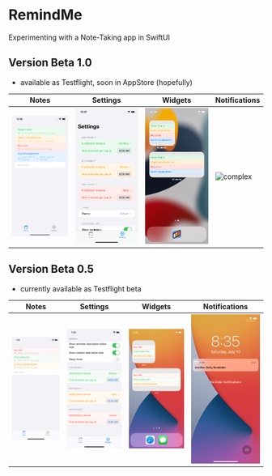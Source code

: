 # RemindMe
Experimenting with a Note-Taking app in SwiftUI

## Version Beta 1.0
- available as Testflight, soon in AppStore (hopefully)

| Notes | Settings | Widgets | Notifications |
|-|-|-|-|
| ![complex](Images/b/notes.png) | ![complex](Images/b/settings.png) | ![complex](Images/b/widgets.png) | ![complex](Images/b/notifications.png) |

## Version Beta 0.5
- currently available as Testflight beta

| Notes | Settings | Widgets | Notifications |
|-|-|-|-|
| ![complex](Images/a/notes.png) | ![complex](Images/a/settings.png) | ![complex](Images/a/widgets.png) | ![complex](Images/a/notifications.png) |
